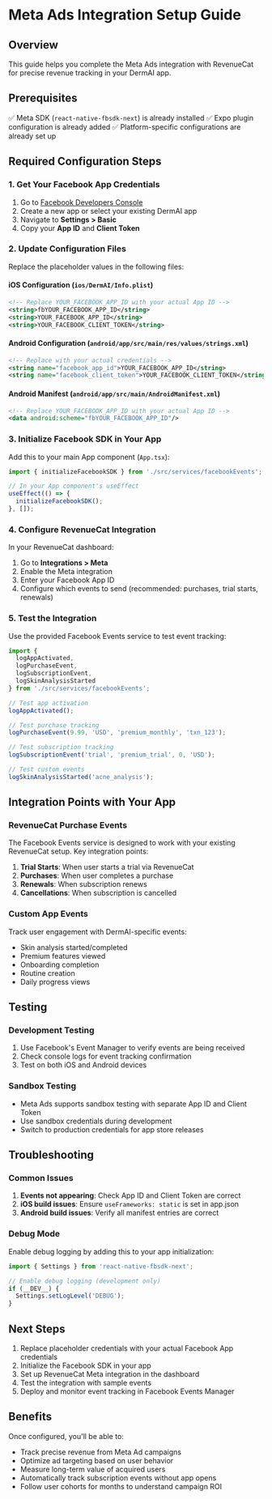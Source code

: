 # Meta Ads Integration Setup Guide

## Overview
This guide helps you complete the Meta Ads integration with RevenueCat for precise revenue tracking in your DermAI app.

## Prerequisites
✅ Meta SDK (`react-native-fbsdk-next`) is already installed
✅ Expo plugin configuration is already added
✅ Platform-specific configurations are already set up

## Required Configuration Steps

### 1. Get Your Facebook App Credentials

1. Go to [Facebook Developers Console](https://developers.facebook.com/)
2. Create a new app or select your existing DermAI app
3. Navigate to **Settings > Basic**
4. Copy your **App ID** and **Client Token**

### 2. Update Configuration Files

Replace the placeholder values in the following files:

#### iOS Configuration (`ios/DermAI/Info.plist`)
```xml
<!-- Replace YOUR_FACEBOOK_APP_ID with your actual App ID -->
<string>fbYOUR_FACEBOOK_APP_ID</string>
<string>YOUR_FACEBOOK_APP_ID</string>
<string>YOUR_FACEBOOK_CLIENT_TOKEN</string>
```

#### Android Configuration (`android/app/src/main/res/values/strings.xml`)
```xml
<!-- Replace with your actual credentials -->
<string name="facebook_app_id">YOUR_FACEBOOK_APP_ID</string>
<string name="facebook_client_token">YOUR_FACEBOOK_CLIENT_TOKEN</string>
```

#### Android Manifest (`android/app/src/main/AndroidManifest.xml`)
```xml
<!-- Replace YOUR_FACEBOOK_APP_ID with your actual App ID -->
<data android:scheme="fbYOUR_FACEBOOK_APP_ID"/>
```

### 3. Initialize Facebook SDK in Your App

Add this to your main App component (`App.tsx`):

```typescript
import { initializeFacebookSDK } from './src/services/facebookEvents';

// In your App component's useEffect
useEffect(() => {
  initializeFacebookSDK();
}, []);
```

### 4. Configure RevenueCat Integration

In your RevenueCat dashboard:

1. Go to **Integrations > Meta**
2. Enable the Meta integration
3. Enter your Facebook App ID
4. Configure which events to send (recommended: purchases, trial starts, renewals)

### 5. Test the Integration

Use the provided Facebook Events service to test event tracking:

```typescript
import { 
  logAppActivated, 
  logPurchaseEvent, 
  logSubscriptionEvent,
  logSkinAnalysisStarted 
} from './src/services/facebookEvents';

// Test app activation
logAppActivated();

// Test purchase tracking
logPurchaseEvent(9.99, 'USD', 'premium_monthly', 'txn_123');

// Test subscription tracking
logSubscriptionEvent('trial', 'premium_trial', 0, 'USD');

// Test custom events
logSkinAnalysisStarted('acne_analysis');
```

## Integration Points with Your App

### RevenueCat Purchase Events
The Facebook Events service is designed to work with your existing RevenueCat setup. Key integration points:

1. **Trial Starts**: When user starts a trial via RevenueCat
2. **Purchases**: When user completes a purchase
3. **Renewals**: When subscription renews
4. **Cancellations**: When subscription is cancelled

### Custom App Events
Track user engagement with DermAI-specific events:

- Skin analysis started/completed
- Premium features viewed
- Onboarding completion
- Routine creation
- Daily progress views

## Testing

### Development Testing
1. Use Facebook's Event Manager to verify events are being received
2. Check console logs for event tracking confirmation
3. Test on both iOS and Android devices

### Sandbox Testing
- Meta Ads supports sandbox testing with separate App ID and Client Token
- Use sandbox credentials during development
- Switch to production credentials for app store releases

## Troubleshooting

### Common Issues
1. **Events not appearing**: Check App ID and Client Token are correct
2. **iOS build issues**: Ensure `useFrameworks: static` is set in app.json
3. **Android build issues**: Verify all manifest entries are correct

### Debug Mode
Enable debug logging by adding this to your app initialization:

```typescript
import { Settings } from 'react-native-fbsdk-next';

// Enable debug logging (development only)
if (__DEV__) {
  Settings.setLogLevel('DEBUG');
}
```

## Next Steps

1. Replace placeholder credentials with your actual Facebook App credentials
2. Initialize the Facebook SDK in your app
3. Set up RevenueCat Meta integration in the dashboard
4. Test the integration with sample events
5. Deploy and monitor event tracking in Facebook Events Manager

## Benefits

Once configured, you'll be able to:
- Track precise revenue from Meta Ad campaigns
- Optimize ad targeting based on user behavior
- Measure long-term value of acquired users
- Automatically track subscription events without app opens
- Follow user cohorts for months to understand campaign ROI